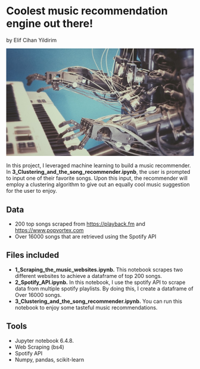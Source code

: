 # Coolest music recommendation engine out there!

by Elif Cihan Yildirim

![music_recommendation.jpeg](images/music_recommendation.jpeg)

In this project, I leveraged machine learning to build a music recommender. In **3_Clustering_and_the_song_recommender.ipynb**, the user is prompted to input one of their favorite songs. Upon this input, the recommender will employ a clustering algorithm to give out an equally cool music suggestion for the user to enjoy.

## Data

- 200 top songs scraped from https://playback.fm and https://www.popvortex.com
- Over 16000 songs that are retrieved using the Spotify API

## Files included
   
- **1_Scraping_the_music_websites.ipynb.** This notebook scrapes two different websites to achieve a dataframe of top 200 songs.
- **2_Spotify_API.ipynb.** In this notebook, I use the spotify API to scrape data from multiple spotify playlists. By doing this, I create a dataframe of Over 16000 songs.
- **3_Clustering_and_the_song_recommender.ipynb.** You can run this notebook to enjoy some tasteful music recommendations.

## Tools

- Jupyter notebook 6.4.8.
- Web Scraping (bs4)
- Spotify API
- Numpy, pandas, scikit-learn

